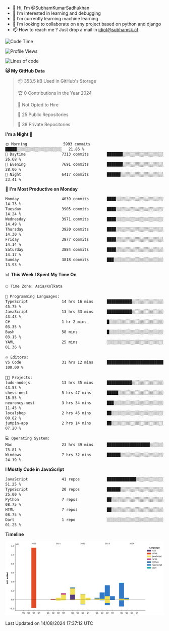 - 👋 Hi, I’m @SubhamKumarSadhukhan
- 👀 I’m interested in learning and debugging
- 🌱 I’m currently learning machine learning
- 💞️ I’m looking to collaborate on any project based on python and django
- 📫 How to reach me ?
      Just drop a mail in idiot@subhamsk.cf

<!---
SubhamKumarSadhukhan/SubhamKumarSadhukhan is a ✨ special ✨ repository because its `README.md` (this file) appears on your GitHub profile.
You can click the Preview link to take a look at your changes.
--->


<!--START_SECTION:waka-->
![Code Time](http://img.shields.io/badge/Code%20Time-2%2C407%20hrs%2040%20mins-blue)

![Profile Views](http://img.shields.io/badge/Profile%20Views-1-blue)

![Lines of code](https://img.shields.io/badge/From%20Hello%20World%20I%27ve%20Written-2.8%20million%20lines%20of%20code-blue)

**🐱 My GitHub Data** 

> 📦 353.5 kB Used in GitHub's Storage 
 > 
> 🏆 0 Contributions in the Year 2024
 > 
> 🚫 Not Opted to Hire
 > 
> 📜 25 Public Repositories 
 > 
> 🔑 38 Private Repositories 
 > 
**I'm a Night 🦉** 

```text
🌞 Morning                5993 commits        █████░░░░░░░░░░░░░░░░░░░░   21.86 % 
🌆 Daytime                7313 commits        ███████░░░░░░░░░░░░░░░░░░   26.68 % 
🌃 Evening                7691 commits        ███████░░░░░░░░░░░░░░░░░░   28.06 % 
🌙 Night                  6417 commits        ██████░░░░░░░░░░░░░░░░░░░   23.41 % 
```
📅 **I'm Most Productive on Monday** 

```text
Monday                   4039 commits        ████░░░░░░░░░░░░░░░░░░░░░   14.73 % 
Tuesday                  3905 commits        ████░░░░░░░░░░░░░░░░░░░░░   14.24 % 
Wednesday                3971 commits        ████░░░░░░░░░░░░░░░░░░░░░   14.49 % 
Thursday                 3920 commits        ████░░░░░░░░░░░░░░░░░░░░░   14.30 % 
Friday                   3877 commits        ████░░░░░░░░░░░░░░░░░░░░░   14.14 % 
Saturday                 3884 commits        ████░░░░░░░░░░░░░░░░░░░░░   14.17 % 
Sunday                   3818 commits        ███░░░░░░░░░░░░░░░░░░░░░░   13.93 % 
```


📊 **This Week I Spent My Time On** 

```text
🕑︎ Time Zone: Asia/Kolkata

💬 Programming Languages: 
TypeScript               14 hrs 16 mins      ███████████░░░░░░░░░░░░░░   45.75 % 
JavaScript               13 hrs 33 mins      ███████████░░░░░░░░░░░░░░   43.43 % 
C#                       1 hr 2 mins         █░░░░░░░░░░░░░░░░░░░░░░░░   03.35 % 
Bash                     58 mins             █░░░░░░░░░░░░░░░░░░░░░░░░   03.15 % 
YAML                     25 mins             ░░░░░░░░░░░░░░░░░░░░░░░░░   01.36 % 

🔥 Editors: 
VS Code                  31 hrs 12 mins      █████████████████████████   100.00 % 

🐱‍💻 Projects: 
ludo-nodejs              13 hrs 35 mins      ███████████░░░░░░░░░░░░░░   43.53 % 
chess-nest               5 hrs 47 mins       █████░░░░░░░░░░░░░░░░░░░░   18.55 % 
neuroncy-nest            3 hrs 34 mins       ███░░░░░░░░░░░░░░░░░░░░░░   11.45 % 
localshop                2 hrs 45 mins       ██░░░░░░░░░░░░░░░░░░░░░░░   08.82 % 
jumpin-app               2 hrs 14 mins       ██░░░░░░░░░░░░░░░░░░░░░░░   07.20 % 

💻 Operating System: 
Mac                      23 hrs 39 mins      ███████████████████░░░░░░   75.81 % 
Windows                  7 hrs 32 mins       ██████░░░░░░░░░░░░░░░░░░░   24.19 % 
```

**I Mostly Code in JavaScript** 

```text
JavaScript               41 repos            █████████████░░░░░░░░░░░░   51.25 % 
TypeScript               20 repos            ██████░░░░░░░░░░░░░░░░░░░   25.00 % 
Python                   7 repos             ██░░░░░░░░░░░░░░░░░░░░░░░   08.75 % 
HTML                     7 repos             ██░░░░░░░░░░░░░░░░░░░░░░░   08.75 % 
Dart                     1 repo              ░░░░░░░░░░░░░░░░░░░░░░░░░   01.25 % 
```



**Timeline**

![Lines of Code chart](https://raw.githubusercontent.com/SubhamKumarSadhukhan/SubhamKumarSadhukhan/main/assets/bar_graph.png)


 Last Updated on 14/08/2024 17:37:12 UTC
<!--END_SECTION:waka-->
